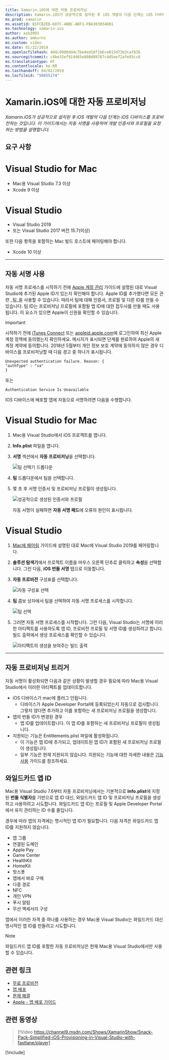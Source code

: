 ```yaml
---
title: Xamarin.iOS에 대한 자동 프로비저닝
description: Xamarin.iOS가 성공적으로 설치된 후 iOS 개발의 다음 단계는 iOS 디바이스를 프로비전하는 것입니다. 이 가이드에서는 자동 서명을 사용하여 개발 인증서와 프로필을 요청하는 방법을 설명합니다.
ms.prod: xamarin
ms.assetid: 81FCB2ED-687C-40BC-ABF1-FB4303034D01
ms.technology: xamarin-ios
author: asb3993
ms.author: amburns
ms.custom: video
ms.date: 01/22/2019
ms.openlocfilehash: 4d4c9980dd4c7be4ed18f1b6ce015d73b3caf836
ms.sourcegitcommit: c4be32ef914465e808d89767c4d5ee72afe93cc6
ms.translationtype: HT
ms.contentlocale: ko-KR
ms.lasthandoff: 04/02/2019
ms.locfileid: "58855174"
---
```

# <a name="automatic-provisioning-for-xamarinios"></a>Xamarin.iOS에 대한 자동 프로비저닝

_Xamarin.iOS가 성공적으로 설치된 후 iOS 개발의 다음 단계는 iOS 디바이스를 프로비전하는 것입니다. 이 가이드에서는 자동 서명을 사용하여 개발 인증서와 프로필을 요청하는 방법을 설명합니다._

## <a name="requirements"></a>요구 사항

# [<a name="visual-studio-for-mac"></a>Visual Studio for Mac](#tab/macos)

- Mac용 Visual Studio 7.3 이상
- Xcode 9 이상

# [<a name="visual-studio"></a>Visual Studio](#tab/windows)

- Visual Studio 2019
- 또는 Visual Studio 2017 버전 15.7(이상)

또한 다음 항목을 포함하는 Mac 빌드 호스트에 페어링해야 합니다.

- Xcode 10 이상

-----

## <a name="enabling-automatic-signing"></a>자동 서명 사용

자동 서명 프로세스를 시작하기 전에 [Apple 계정 관리](~/cross-platform/macios/apple-account-management.md) 가이드에 설명된 대로 Visual Studio에 추가된 Apple ID가 있는지 확인해야 합니다. Apple ID를 추가했다면 모든 관련 _팀_을 사용할 수 있습니다. 따라서 팀에 대해 인증서, 프로필 및 다른 ID를 만들 수 있습니다. 팀 ID는 프로비저닝 프로필에 포함될 앱 ID에 대한 접두사를 만들 때도 사용됩니다. 이 요소가 있으면 Apple이 신원을 확인할 수 있습니다.

> [!IMPORTANT]
> 시작하기 전에 [iTunes Connect](https://itunesconnect.apple.com/) 또는 [appleid.apple.com](https://appleid.apple.com)에 로그인하여 최신 Apple 계정 정책에 동의했는지 확인하세요. 메시지가 표시되면 단계를 완료하여 Apple의 새 계정 계약에 동의합니다. 2018년 5월부터 개인 정보 보호 계약에 동의하지 않은 경우 디바이스를 프로비저닝할 때 다음 경고 중 하나가 표시됩니다.
> ```
> Unexpected authentication failure. Reason: {
> "authType" : "sa"
> }
> ```
> 또는
> ```
> Authentication Service Is Unavailable
> ```

IOS 디바이스에 배포할 앱에 자동으로 서명하려면 다음을 수행합니다.

# [<a name="visual-studio-for-mac"></a>Visual Studio for Mac](#tab/macos)

1. Mac용 Visual Studio에서 iOS 프로젝트를 엽니다.

2. **Info.plist** 파일을 엽니다.

3. **서명** 섹션에서 **자동 프로비저닝**을 선택합니다.

    ![팀 선택기 드롭다운](automatic-provisioning-images/image2.png)

4. **팀** 드롭다운에서 팀을 선택합니다.

6. 몇 초 후 서명 인증서 및 프로비저닝 프로필이 생성됩니다.

    ![성공적으로 생성된 인증서와 프로필](automatic-provisioning-images/image5.png)

    자동 서명이 실패하면 **자동 서명 패드**에 오류의 원인이 표시됩니다.

# [<a name="visual-studio"></a>Visual Studio](#tab/windows)

1. [Mac에 페어링](~/ios/get-started/installation/windows/connecting-to-mac/index.md) 가이드에 설명된 대로 Mac에 Visual Studio 2019를 페어링합니다.

2. **솔루션 탐색기**에서 프로젝트 이름을 마우스 오른쪽 단추로 클릭하고 **속성**을 선택합니다. 그런 다음, **iOS 번들 서명** 탭으로 이동합니다.

3. **자동 프로비전** 구성표를 선택합니다.

    ![자동 구성표 선택](automatic-provisioning-images/prov4.png)

4. **팀** 콤보 상자에서 팀을 선택하여 자동 서명 프로세스를 시작합니다.

    ![팀 선택](automatic-provisioning-images/prov3.png)

4. 그러면 자동 서명 프로세스를 시작합니다. 그런 다음, Visual Studio는 서명에 이러한 아티팩트를 사용하도록 앱 ID, 프로비전 프로필 및 서명 ID를 생성하려고 합니다. 빌드 출력에서 생성 프로세스를 확인할 수 있습니다.

    ![아티팩트의 생성을 보여주는 빌드 출력](automatic-provisioning-images/prov5.png)

-----

## <a name="triggering-automatic-provisioning"></a>자동 프로비저닝 트리거

자동 서명이 활성화되면 다음과 같은 상황이 발생할 경우 필요에 따라 Mac용 Visual Studio에서 이러한 아티팩트를 업데이트합니다.

* iOS 디바이스가 mac에 플러그 인됩니다.
    - 디바이스가 Apple Developer Portal에 등록되었는지 자동으로 검사합니다. 그렇지 않다면 추가하고 이를 포함하는 새 프로비저닝 프로필을 생성합니다.
* 앱의 번들 ID가 변경된 경우
    - 앱 ID를 업데이트합니다. 이 앱 ID를 포함하는 새 프로비저닝 프로필이 생성됩니다.
* 지원되는 기능은 Entitlements.plist 파일에 활성화됩니다.
    - 이 기능은 앱 ID에 추가되고, 업데이트된 앱 ID가 포함된 새 프로비저닝 프로필이 생성됩니다.
    - 일부 기능은 현재 지원되지 않습니다. 지원되는 기능에 대한 자세한 내용은 [기능 사용](~/ios/deploy-test/provisioning/capabilities/index.md) 가이드를 참조하세요.

## <a name="wildcard-app-ids"></a>와일드카드 앱 ID

Mac용 Visual Studio 7.6부터 자동 프로비저닝에서는 기본적으로 **Info.plist**에 지정된 **번들 식별자**를 기반으로 앱 ID 대신, 와일드카드 앱 ID 및 프로비저닝 프로필을 생성하고 사용하려고 시도합니다. 와일드카드 앱 ID는 프로필 및 Apple Developer Portal에서 유지 관리하는 ID 수를 줄입니다.

경우에 따라 앱의 자격에는 명시적인 앱 ID가 필요합니다. 다음 자격은 와일드카드 앱 ID를 지원하지 않습니다.

- 앱 그룹
- 연결된 도메인
- Apple Pay
- Game Center
- HealthKit
- HomeKit
- 핫스폿
- 앱에서 바로 구매
- 다중 경로
- NFC
- 개인 VPN
- 푸시 알림
- 무선 액세서리 구성

앱에서 이러한 자격 중 하나를 사용하는 경우 Mac용 Visual Studio는 와일드카드 대신 명시적인 앱 ID를 만들려고 시도합니다.

> [!NOTE]
> 와일드카드 앱 ID를 포함한 자동 프로비저닝은 현재 Mac용 Visual Studio에서만 사용할 수 있습니다.

## <a name="related-links"></a>관련 링크

- [무료 프로비전](~/ios/get-started/installation/device-provisioning/free-provisioning.md)
- [앱 배포](~/ios/deploy-test/app-distribution/index.md)
- [문제 해결](~/ios/deploy-test/troubleshooting.md)
- [Apple - 앱 배포 가이드](https://developer.apple.com/library/ios/documentation/IDEs/Conceptual/AppDistributionGuide/Introduction/Introduction.html)

## <a name="related-video"></a>관련 동영상

> [!Video https://channel9.msdn.com/Shows/XamarinShow/Snack-Pack-Simplified-iOS-Provisioning-in-Visual-Studio-with-fastlane/player]

[!include[](~/essentials/includes/xamarin-show-essentials.md)]
